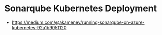 # Sonarqube Kubernetes Deployment

* https://medium.com/@akamenev/running-sonarqube-on-azure-kubernetes-92a1b9051120


